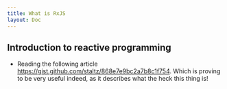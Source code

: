 ```yaml
---
title: What is RxJS
layout: Doc
---
```


## Introduction to reactive programming

* Reading the following article https://gist.github.com/staltz/868e7e9bc2a7b8c1f754. Which is proving to be very useful indeed, as it describes what the heck this thing is!

